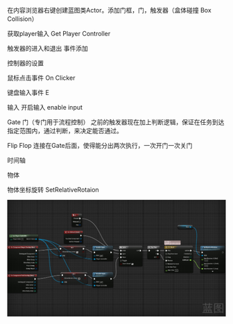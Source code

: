 在内容浏览器右键创建蓝图类Actor。添加门框，门，触发器（盒体碰撞 Box Collision）


获取player输入 Get Player Controller

触发器的进入和退出 事件添加

控制器的设置

鼠标点击事件 On Clicker

键盘输入事件 E

输入 开启输入 enable input

Gate   门（专门用于流程控制） 之前的触发器现在加上判断逻辑，保证在任务到达指定范围内，通过判断，来决定能否通过。

Flip Flop    连接在Gate后面，使得能分出两次执行，一次开门一次关门

时间轴

物体

物体坐标旋转 SetRelativeRotaion

![image](https://github.com/fabiokilling/Ue4/blob/master/%E5%9B%BE%E7%89%87/%E5%BC%80%E5%85%B3%E9%97%A8%E8%93%9D%E5%9B%BE.jpg)
